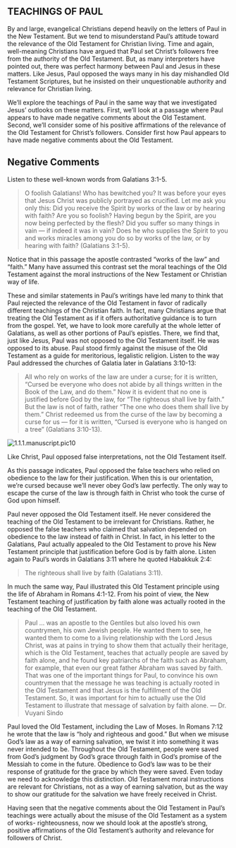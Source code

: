 ## TEACHINGS OF PAUL

By and large, evangelical Christians depend heavily on the letters of Paul in the New Testament. But we tend to misunderstand Paul’s attitude toward the relevance of the Old Testament for Christian living. Time and again, well-meaning Christians have argued that Paul set Christ’s followers free from the authority of the Old Testament. But, as many interpreters have pointed out, there was perfect harmony between Paul and Jesus in these matters. Like Jesus, Paul opposed the ways many in his day mishandled Old Testament Scriptures, but he insisted on their unquestionable authority and relevance for Christian living.

We’ll explore the teachings of Paul in the same way that we investigated Jesus’ outlooks on these matters. First, we’ll look at a passage where Paul appears to have made negative comments about the Old Testament. Second, we’ll consider some of his positive affirmations of the relevance of the Old Testament for Christ’s followers. Consider first how Paul appears to have made negative comments about the Old Testament.

## Negative Comments

Listen to these well-known words from Galatians 3:1-5.

> O foolish Galatians! Who has bewitched you? It was before your eyes that Jesus Christ was publicly portrayed as crucified. Let me ask you only this: Did you receive the Spirit by works of the law or by hearing with faith? Are you so foolish? Having begun by the Spirit, are you now being perfected by the flesh? Did you suffer so many things in vain — if indeed it was in vain? Does he who supplies the Spirit to you and works miracles among you do so by works of the law, or by hearing with faith? (Galatians 3:1-5).

Notice that in this passage the apostle contrasted “works of the law” and “faith.” Many have assumed this contrast set the moral teachings of the Old Testament against the moral instructions of the New Testament or Christian way of life.

These and similar statements in Paul’s writings have led many to think that Paul rejected the relevance of the Old Testament in favor of radically different teachings of the Christian faith. In fact, many Christians argue that treating the Old Testament as if it offers authoritative guidance is to turn from the gospel. Yet, we have to look more carefully at the whole letter of Galatians, as well as other portions of Paul’s epistles. There, we find that, just like Jesus, Paul was not opposed to the Old Testament itself. He was opposed to its abuse. Paul stood firmly against the misuse of the Old Testament as a guide for meritorious, legalistic religion. Listen to the way Paul addressed the churches of Galatia later in Galatians 3:10-13:

> All who rely on works of the law are under a curse; for it is written, “Cursed be everyone who does not abide by all things written in the Book of the Law, and do them.” Now it is evident that no one is justified before God by the law, for “The righteous shall live by faith.” But the law is not of faith, rather “The one who does them shall live by them.” Christ redeemed us from the curse of the law by becoming a curse for us — for it is written, “Cursed is everyone who is hanged on a tree” (Galatians 3:10-13).

![1.1.1.manuscript.pic10](https://www.dropbox.com/s/fa0gwoigknijhp0/1.1.1.manuscript.pic10.png?dl=1)

Like Christ, Paul opposed false interpretations, not the Old Testament itself.

As this passage indicates, Paul opposed the false teachers who relied on obedience to the law for their justification. When this is our orientation, we’re cursed because we’ll never obey God’s law perfectly. The only way to escape the curse of the law is through faith in Christ who took the curse of God upon himself.

Paul never opposed the Old Testament itself. He never considered the teaching of the Old Testament to be irrelevant for Christians. Rather, he opposed the false teachers who claimed that salvation depended on obedience to the law instead of faith in Christ. In fact, in his letter to the Galatians, Paul actually appealed to the Old Testament to prove his New Testament principle that justification before God is by faith alone. Listen again to Paul’s words in Galatians 3:11 where he quoted Habakkuk 2:4:

> The righteous shall live by faith (Galatians 3:11).

In much the same way, Paul illustrated this Old Testament principle using the life of Abraham in Romans 4:1-12. From his point of view, the New Testament teaching of justification by faith alone was actually rooted in the teaching of the Old Testament.

> Paul … was an apostle to the Gentiles but also loved his own countrymen, his own Jewish people. He wanted them to see, he wanted them to come to a living relationship with the Lord Jesus Christ, was at pains in trying to show them that actually their heritage, which is the Old Testament, teaches that actually people are saved by faith alone, and he found key patriarchs of the faith such as Abraham, for example, that even our great father Abraham was saved by faith. That was one of the important things for Paul, to convince his own countrymen that the message he was teaching is actually rooted in the Old Testament and that Jesus is the fulfillment of the Old Testament. So, it was important for him to actually use the Old Testament to illustrate that message of salvation by faith alone. — Dr. Vuyani Sindo

Paul loved the Old Testament, including the Law of Moses. In Romans 7:12 he wrote that the law is “holy and righteous and good.” But when we misuse God’s law as a way of earning salvation, we twist it into something it was never intended to be. Throughout the Old Testament, people were saved from God’s judgment by God’s grace through faith in God’s promise of the Messiah to come in the future. Obedience to God’s law was to be their response of gratitude for the grace by which they were saved. Even today we need to acknowledge this distinction. Old Testament moral instructions are relevant for Christians, not as a way of earning salvation, but as the way to show our gratitude for the salvation we have freely received in Christ.

Having seen that the negative comments about the Old Testament in Paul’s teachings were actually about the misuse of the Old Testament as a system of works- righteousness, now we should look at the apostle’s strong, positive affirmations of the Old Testament’s authority and relevance for followers of Christ.

